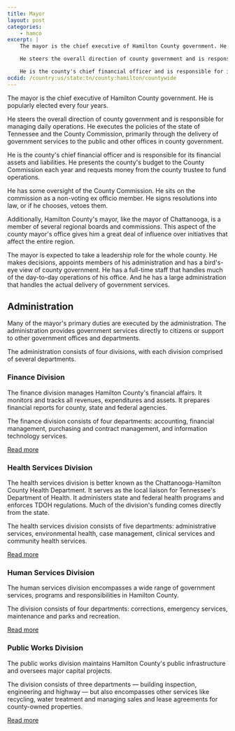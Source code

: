 ```yaml
---
title: Mayor
layout: post
categories:
    - hamco
excerpt: |
    The mayor is the chief executive of Hamilton County government. He is popularly elected every four years.

    He steers the overall direction of county government and is responsible for managing daily operations. He executes the policies of the state of Tennessee and the County Commission, primarily through the delivery of government services to the public and other offices in county government.

    He is the county's chief financial officer and is responsible for its financial assets and liabilities. He presents the county's budget to the County Commission each year and requests money from the county trustee to fund operations.
ocdid: /country:us/state:tn/county:hamilton/countywide
---
```


The mayor is the chief executive of Hamilton County government. He is popularly elected every four years.

He steers the overall direction of county government and is responsible for managing daily operations. He executes the policies of the state of Tennessee and the County Commission, primarily through the delivery of government services to the public and other offices in county government.

He is the county's chief financial officer and is responsible for its financial assets and liabilities. He presents the county's budget to the County Commission each year and requests money from the county trustee to fund operations.

He has some oversight of the County Commission. He sits on the commission as a non-voting ex officio member. He signs resolutions into law, or if he chooses, vetoes them.

Additionally, Hamilton County's mayor, like the mayor of Chattanooga, is a member of several regional boards and commissions. This aspect of the county mayor's office gives him a great deal of influence over initiatives that affect the entire region.

The mayor is expected to take a leadership role for the whole county. He makes decisions, appoints members of his administration and has a bird's-eye view of county government. He has a full-time staff that handles much of the day-to-day operations of his office. And he has a large administration that handles the actual delivery of government services.

## Administration

Many of the mayor's primary duties are executed by the administration. The administration provides government services directly to citizens or support to other government offices and departments.

The administration consists of four divisions, with each division comprised of several departments.

### Finance Division

The finance division manages Hamilton County's financial affairs. It monitors and tracks all revenues, expenditures and assets. It prepares financial reports for county, state and federal agencies.

The finance division consists of four departments: accounting, financial management, purchasing and contract management, and information technology services.

[Read more](./finance.html)

### Health Services Division

The health services division is better known as the Chattanooga-Hamilton County Health Department. It serves as the local liaison for Tennessee's Department of Health. It administers state and federal health programs and enforces TDOH regulations. Much of the division's funding comes directly from the state.

The health services division consists of five departments: administrative services, environmental health, case management, clinical services and community health services.

[Read more](./health-services.html)

### Human Services Division

The human services division encompasses a wide range of government services, programs and responsibilities in Hamilton County.

The division consists of four departments: corrections, emergency services, maintenance and parks and recreation.

[Read more](./human-services.html)

### Public Works Division

The public works division maintains Hamilton County's public infrastructure and oversees major capital projects.

The division consists of three departments — building inspection, engineering and highway — but also encompasses other services like recycling, water treatment and managing sales and lease agreements for county-owned properties.

[Read more](./public-works.html)



